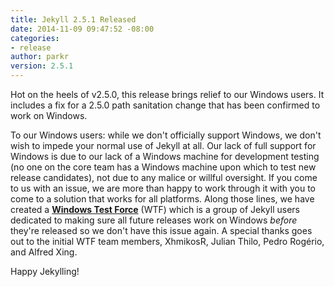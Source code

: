 ```yaml
---
title: Jekyll 2.5.1 Released
date: 2014-11-09 09:47:52 -08:00
categories:
- release
author: parkr
version: 2.5.1
---
```


Hot on the heels of v2.5.0, this release brings relief to our Windows
users. It includes a fix for a 2.5.0 path sanitation change that has been
confirmed to work on Windows.

To our Windows users: while we don't officially support Windows, we don't
wish to impede your normal use of Jekyll at all. Our lack of full support
for Windows is due to our lack of a Windows machine for development testing
(no one on the core team has a Windows machine upon which to test new
release candidates), not due to any malice or willful oversight. If you
come to us with an issue, we are more than happy to work through it with
you to come to a solution that works for all platforms. Along those lines,
we have created a [**Windows Test Force**][] (WTF) which is a group of Jekyll
users dedicated to making sure all future releases work on Windows *before*
they're released so we don't have this issue again. A special thanks goes
out to the initial WTF team members, XhmikosR, Julian Thilo, Pedro Rogério,
and Alfred Xing.

Happy Jekylling!

[**Windows Test Force**]: https://github.com/jekyll/jekyll/issues/3069
